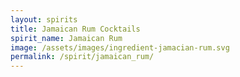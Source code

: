 ```yaml
---
layout: spirits
title: Jamaican Rum Cocktails
spirit_name: Jamaican Rum
image: /assets/images/ingredient-jamacian-rum.svg
permalink: /spirit/jamaican_rum/
---
```

